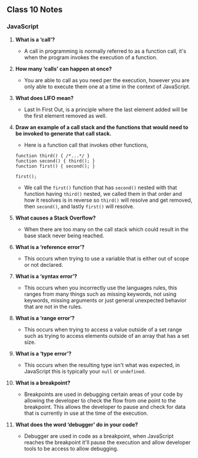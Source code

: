 ## Class 10 Notes

### JavaScript

1. **What is a ‘call’?**

    - A call in programming is normally referred to as a function call, it's when the program invokes the execution of a function.

2. **How many ‘calls’ can happen at once?**

    - You are able to call as you need per the execution, however you are only able to execute them one at a time in the context of JavaScript.

3. **What does LIFO mean?**

    - Last In First Out, is a principle where the last element added will be the first element removed as well.

4. **Draw an example of a call stack and the functions that would need to be invoked to generate that call stack.**

    - Here is a function call that invokes other functions,
    
    ```
    function third() { /*...*/ }
    function second() { third(); }
    function first() { second(); }

    first();
    ```
    - We call the `first()` function that has `second()` nested with that function having `third()` nested, we called them in that order and how it resolves is in reverse so `third()` will resolve and get removed, then `second()`, and lastly `first()` will resolve.

5. **What causes a Stack Overflow?**

    - When there are too many on the call stack which could result in the base stack never being reached.

6. **What is a ‘reference error’?**

    - This occurs when trying to use a variable that is either out of scope or not declared.

7. **What is a ‘syntax error’?**

    - This occurs when you incorrectly use the languages rules, this ranges from many things such as missing keywords, not using keywords, missing arguments or just general unexpected behavior that are not in the rules.

8. **What is a ‘range error’?**

    - This occurs when trying to access a value outside of a set range such as trying to access elements outside of an array that has a set size.

9. **What is a ‘type error’?**

    - This occurs when the resulting type isn't what was expected, in JavaScript this is typically your `null` or `undefined`.

10. **What is a breakpoint?**

    - Breakpoints are used in debugging certain areas of your code by allowing the developer to check the flow from one point to the breakpoint. This allows the developer to pause and check for data that is currently in use at the time of the execution.

11. **What does the word ‘debugger’ do in your code?**

    - Debugger are used in code as a breakpoint, when JavaScript reaches the breakpoint it'll pause the execution and allow developer tools to be access to allow debugging.